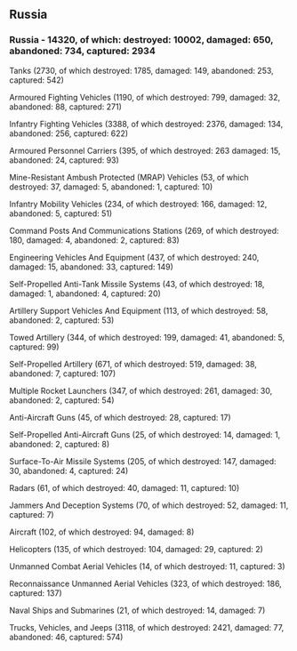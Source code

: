 
 
 ## Russia
 
 ### Russia - 14320, of which: destroyed: 10002, damaged: 650, abandoned: 734, captured: 2934

 

 

 Tanks (2730, of which destroyed: 1785, damaged: 149, abandoned: 253, captured: 542)

 Armoured Fighting Vehicles (1190, of which destroyed: 799, damaged: 32, abandoned: 88, captured: 271)

 Infantry Fighting Vehicles (3388, of which destroyed: 2376, damaged: 134, abandoned: 256, captured: 622)

 Armoured Personnel Carriers (395, of which destroyed: 263 damaged: 15, abandoned: 24, captured: 93)

 Mine-Resistant Ambush Protected (MRAP) Vehicles (53, of which destroyed: 37, damaged: 5, abandoned: 1, captured: 10)

 Infantry Mobility Vehicles (234, of which destroyed: 166, damaged: 12, abandoned: 5, captured: 51)

 Command Posts And Communications Stations (269, of which destroyed: 180, damaged: 4, abandoned: 2, captured: 83)

 Engineering Vehicles And Equipment (437, of which destroyed: 240, damaged: 15, abandoned: 33, captured: 149)

 Self-Propelled Anti-Tank Missile Systems (43, of which destroyed: 18, damaged: 1, abandoned: 4, captured: 20)

 Artillery Support Vehicles And Equipment (113, of which destroyed: 58, abandoned: 2, captured: 53)

 Towed Artillery (344, of which destroyed: 199, damaged: 41, abandoned: 5, captured: 99)

 Self-Propelled Artillery (671, of which destroyed: 519, damaged: 38, abandoned: 7, captured: 107)

 Multiple Rocket Launchers (347, of which destroyed: 261, damaged: 30, abandoned: 2, captured: 54)

 Anti-Aircraft Guns (45, of which destroyed: 28, captured: 17)

 Self-Propelled Anti-Aircraft Guns (25, of which destroyed: 14, damaged: 1, abandoned: 2, captured: 8)

 Surface-To-Air Missile Systems (205, of which destroyed: 147, damaged: 30, abandoned: 4, captured: 24)

 Radars (61, of which destroyed: 40, damaged: 11, captured: 10)

 Jammers And Deception Systems (70, of which destroyed: 52, damaged: 11, captured: 7)

 Aircraft (102, of which destroyed: 94, damaged: 8)

 Helicopters (135, of which destroyed: 104, damaged: 29, captured: 2)

 Unmanned Combat Aerial Vehicles (14, of which destroyed: 11, captured: 3)

 Reconnaissance Unmanned Aerial Vehicles (323, of which destroyed: 186, captured: 137)

 Naval Ships and Submarines (21, of which destroyed: 14, damaged: 7)

 Trucks, Vehicles, and Jeeps (3118, of which destroyed: 2421, damaged: 77, abandoned: 46, captured: 574)


